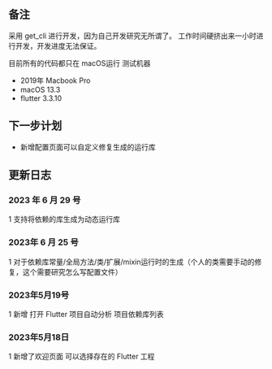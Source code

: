 ## 备注

采用 get_cli 进行开发，因为自己开发研究无所谓了。
工作时间硬挤出来一小时进行开发，开发进度无法保证。

目前所有的代码都只在 macOS运行
测试机器

- 2019年 Macbook Pro
- macOS 13.3
- flutter 3.3.10

## 下一步计划

- 新增配置页面可以自定义修复生成的运行库

## 更新日志

### 2023 年 6 月 29 号
1 支持将依赖的库生成为动态运行库

### 2023年 6 月 25  号
1 对于依赖库常量/全局方法/类/扩展/mixin运行时的生成（个人的类需要手动的修复，这个需要研究怎么写配置文件）

### 2023年5月19号
1 新增 打开 Flutter 项目自动分析 项目依赖库列表

### 2023年5月18日
1 新增了欢迎页面 可以选择存在的 Flutter 工程

